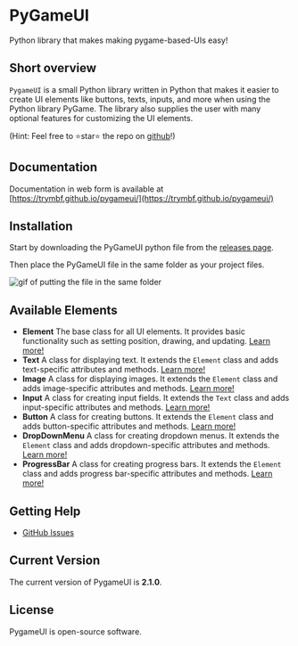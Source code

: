 # PyGameUI

Python library that makes making pygame-based-UIs easy!

## Short overview

`PygameUI` is a small Python library written in Python that makes it easier to create UI elements like buttons, texts, inputs, and more when using the Python library PyGame. The library also supplies the user with many optional features for customizing the UI elements.

(Hint: Feel free to ⭐star⭐ the repo on [github](https://github.com/trymbf/pygameui)!)

## Documentation

Documentation in web form is available at [https://trymbf.github.io/pygameui/](https://trymbf.github.io/pygameui/)

## Installation

Start by downloading the PyGameUI python file from the [releases page](https://github.com/trymbf/pygameui/releases).

Then place the PyGameUI file in the same folder as your project files.

![gif of putting the file in the same folder](https://trymbf.github.io/pygameui/assets//gifs//add_pygameui.gif)

## Available Elements

- **Element**
  The base class for all UI elements. It provides basic functionality such as setting position, drawing, and updating. [Learn more!](components/element.md)
- **Text**
  A class for displaying text. It extends the `Element` class and adds text-specific attributes and methods. [Learn more!](components/text.md)
- **Image**
  A class for displaying images. It extends the `Element` class and adds image-specific attributes and methods. [Learn more!](components/image.md)
- **Input**
  A class for creating input fields. It extends the `Text` class and adds input-specific attributes and methods. [Learn more!](components/input.md)
- **Button**
  A class for creating buttons. It extends the `Element` class and adds button-specific attributes and methods. [Learn more!](components/button.md)
- **DropDownMenu**
  A class for creating dropdown menus. It extends the `Element` class and adds dropdown-specific attributes and methods. [Learn more!](components/DropDownMenu.md)
- **ProgressBar**
  A class for creating progress bars. It extends the `Element` class and adds progress bar-specific attributes and methods. [Learn more!](components/progressbar.md)

## Getting Help

- [GitHub Issues](https://github.com/trymbf/pygameui/issues)

## Current Version

The current version of PygameUI is **2.1.0**.

## License

PygameUI is open-source software.
